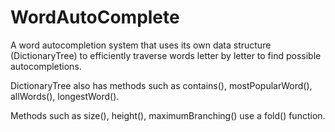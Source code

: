 # WordAutoComplete

A word autocompletion system that uses its own data structure (DictionaryTree) to efficiently traverse words letter by letter to find possible autocompletions.

DictionaryTree also has methods such as contains(), mostPopularWord(), allWords(), longestWord().

Methods such as size(), height(), maximumBranching() use a fold() function.